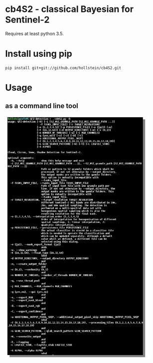 # cb4S2 - classical Bayesian for Sentinel-2

Requires at least python 3.5.

# Install using pip

`pip install git+git://github.com/hollstein/cb4S2.git`

# Usage

## as a command line tool

![screen of the command line](https://github.com/hollstein/images/blob/master/cB4S2_cmdl.jpg)
